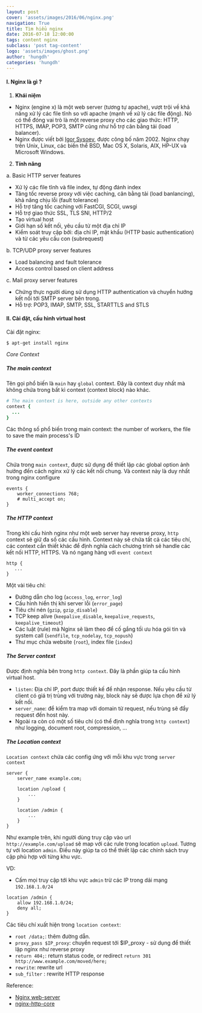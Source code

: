 ```yaml
---
layout: post
cover: 'assets/images/2016/06/nginx.png'
navigation: True
title: Tìm hiểu nginx
date: 2016-07-18 12:00:00
tags: content nginx
subclass: 'post tag-content'
logo: 'assets/images/ghost.png'
author: 'hungdh'
categories: 'hungdh'
---
```


#### I. Nginx là gì ?

1. **Khái niệm**
* Nginx (engine x) là một web server (tương tự apache), vượt trội về khả năng xử lý các file tĩnh so với apache (mạnh về xử lý các file động). Nó có thể đóng vai trò là một reverse proxy cho các giao thức: HTTP, HTTPS, IMAP, POP3, SMTP cũng như hỗ trợ cân bằng tải (load balancer).
* Nginx được viết bởi [Igor Sysoev](http://sysoev.ru/en/), được công bố năm 2002. Nginx chạy trên Unix, Linux, các biến thể BSD, Mac OS X, Solaris, AIX, HP-UX và Microsoft Windows.

2. **Tính năng**

a. Basic HTTP server features

* Xử lý các file tĩnh và file index, tự động đánh index
* Tăng tốc reverse proxy với việc caching, cân bằng tải (load banlancing), khả năng chịu lỗi (fault tolerance)
* Hỗ trợ tăng tốc caching với FastCGI, SCGI, uwsgi
* Hỗ trợ giao thức SSL, TLS SNI, HTTP/2
* Tạo virtual host
* Giới hạn số kết nối, yêu cầu từ một địa chỉ IP
* Kiểm soát truy cập bởi: địa chỉ IP, mật khẩu (HTTP basic authentication) và từ các yêu cầu con (subrequest)

b. TCP/UDP proxy server features

* Load balancing and fault tolerance
* Access control based on client address

c. Mail proxy server features

* Chứng thực người dùng sử dụng HTTP authentication và chuyển hướng kết nối tới SMTP server bên trong.
* Hỗ trợ: POP3, IMAP, SMTP, SSL, STARTTLS and STLS

#### II. Cài đặt, cấu hình virtual host

Cài đặt nginx:

```shell
$ apt-get install nginx
```

_Core Context_

##### The main context

Tên gọi phổ biến là `main` hay `global` context. Đây là context duy nhất mà không chứa trong bất kì context (context block) nào khác.

```ruby
# The main context is here, outside any other contexts
context {
  ...
}
```

Các thông số phổ biến trong main context: the number of workers, the file to save the main process's ID

##### The event context

Chứa trong `main context`, được sử dụng để thiết lập các global option ảnh hưởng đến cách nginx xử lý các kết nối chung. Và context này là duy nhất trong nginx configure

```
events {
    worker_connections 768;
    # multi_accept on;
}
```

##### The HTTP context

Trong khi cấu hình nginx như một web server hay reverse proxy, `http` context sẽ giữ đa số các cấu hình. Context này sẽ chứa tất cả các tiêu chí, các context cần thiết khác để định nghĩa cách chương trình sẽ handle các kết nối HTTP, HTTPS. Và nó ngang hàng với `event context`

```
http {
   ...
}
```

Một vài tiêu chí:

- Đường dẫn cho log (`access_log`, `error_log`)
- Cấu hình hiển thị khi server lỗi (`error_page`)
- Tiêu chí nén (`gzip`, `gzip_disable`)
- TCP keep alive (`keepalive_disable`, `keepalive_requests`, `keepalive_timeout`)
- Các luật (rule) mà Nginx sẽ làm theo để cố gắng tối ưu hóa gói tin và system call (`sendfile`, `tcp_nodelay`, `tcp_nopush`)
- Thư mục chứa website (`root`), index file (`index`)

##### The Server context

Được định nghĩa bên trong `http context`. Đây là phần giúp ta cấu hình virtual host.

- `listen`: Địa chỉ IP, port được thiết kế để nhận response. Nếu yêu cầu từ client có giá trị trùng với trường này, block này sẽ được lựa chọn để xử lý kết nối.
- `server_name`: để kiểm tra map với domain từ request, nếu trùng sẽ đẩy request đến host này.
- Ngoài ra còn có một số tiêu chí (có thể định nghĩa trong `http context`) như logging, document root, compression, ...

##### The Location context

`Location context` chứa các config ứng với mỗi khu vực trong `server context`

```
server {
    server_name example.com;

    location /upload {
        ...
    }

    location /admin {
        ...
    }
}
```

Như example trên, khi người dùng truy cập vào url `http://example.com/upload` sẽ map với các rule trong location `upload`. Tương tự với location `admin`. Điều này giúp ta có thể thiết lập các chính sách truy cập phù hợp với từng khu vực.

VD:

* Cấm mọi truy cập tới khu vực `admin` trừ các IP trong dải mạng `192.168.1.0/24`

```
location /admin {
    allow 192.168.1.0/24;
    deny all;
}
```

Các tiêu chí xuất hiện trong `location context`:

* `root /data;`: thêm đường dẫn.
* `proxy_pass $IP_proxy`: chuyển request tới $IP\_proxy - sử dụng để thiết lập nginx như reverse proxy
* `return 404;`: return status code, or redirect `return 301 http://www.example.com/moved/here;`
* `rewrite`: rewrite url
* `sub_filter` : rewrite HTTP response

Reference:
- [Nginx web-server](https://docs.nginx.com/nginx/admin-guide/web-server/web-server/)
- [nginx-http-core](https://nginx.org/en/docs/http/ngx_http_core_module.html#variables)
